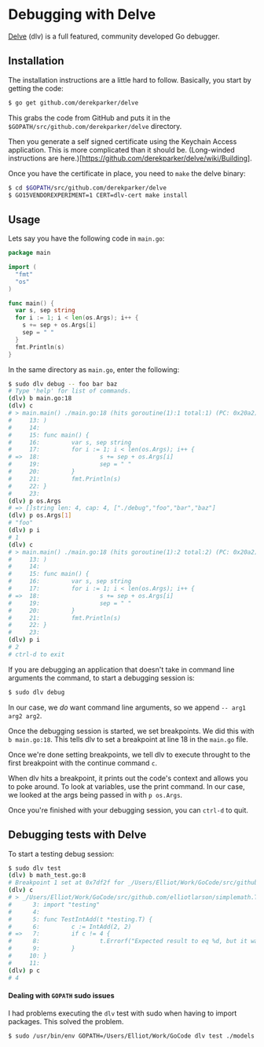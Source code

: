 # Debugging with Delve

[Delve](https://github.com/derekparker/delve) (dlv) is a full featured, community developed Go debugger.

## Installation

The installation instructions are a little hard to follow.  Basically, you start by getting the code:

```bash
$ go get github.com/derekparker/delve
```

This grabs the code from GitHub and puts it in the `$GOPATH/src/github.com/derekparker/delve` directory.

Then you generate a self signed certificate using the Keychain Access application.  This is more complicated than it should be.  (Long-winded instructions are here.)[https://github.com/derekparker/delve/wiki/Building].

Once you have the certificate in place, you need to `make` the delve binary:

```bash
$ cd $GOPATH/src/github.com/derekparker/delve
$ GO15VENDOREXPERIMENT=1 CERT=dlv-cert make install
```

## Usage

Lets say you have the following code in `main.go`:

```go
package main

import (
  "fmt"
  "os"
)

func main() {
  var s, sep string
  for i := 1; i < len(os.Args); i++ {
    s += sep + os.Args[i]
    sep = " "
  }
  fmt.Println(s)
}
```

In the same directory as `main.go`, enter the following:

```bash
$ sudo dlv debug -- foo bar baz
# Type 'help' for list of commands.
(dlv) b main.go:18
(dlv) c
# > main.main() ./main.go:18 (hits goroutine(1):1 total:1) (PC: 0x20a2)
#     13: )
#     14:
#     15: func main() {
#     16:         var s, sep string
#     17:         for i := 1; i < len(os.Args); i++ {
# =>  18:                 s += sep + os.Args[i]
#     19:                 sep = " "
#     20:         }
#     21:         fmt.Println(s)
#     22: }
#     23:
(dlv) p os.Args
# => []string len: 4, cap: 4, ["./debug","foo","bar","baz"]
(dlv) p os.Args[1]
# "foo"
(dlv) p i
# 1
(dlv) c
# > main.main() ./main.go:18 (hits goroutine(1):2 total:2) (PC: 0x20a2)
#     13: )
#     14:
#     15: func main() {
#     16:         var s, sep string
#     17:         for i := 1; i < len(os.Args); i++ {
# =>  18:                 s += sep + os.Args[i]
#     19:                 sep = " "
#     20:         }
#     21:         fmt.Println(s)
#     22: }
#     23:
(dlv) p i
# 2
# ctrl-d to exit
```

If you are debugging an application that doesn't take in command line arguments the command, to start a debugging session is:

```bash
$ sudo dlv debug
```

In our case, we *do* want command line arguments, so we append `-- arg1 arg2 arg2`.

Once the debugging session is started, we set breakpoints.  We did this with `b main.go:18`.  This tells dlv to set a breakpoint at line 18 in the `main.go` file.  

Once we're done setting breakpoints, we tell dlv to execute throught to the first breakpoint with the continue command `c`.

When dlv hits a breakpoint, it prints out the code's context and allows you to poke around.  To look at variables, use the print command.  In our case, we looked at the args being passed in with `p os.Args`.

Once you're finished with your debugging session, you can `ctrl-d` to quit.

## Debugging tests with Delve

To start a testing debug session:

```bash
$ sudo dlv test
(dlv) b math_test.go:8
# Breakpoint 1 set at 0x7df2f for _/Users/Elliot/Work/GoCode/src/github.com/elliotlarson/simplemath.TestIntAdd() ./math_test.go:8
(dlv) c
# > _/Users/Elliot/Work/GoCode/src/github.com/elliotlarson/simplemath.TestIntAdd() ./math_test.go:8 (hits goroutine(5):1 total:1) (PC: # 0x7df2f)
#      3: import "testing"
#      4:
#      5: func TestIntAdd(t *testing.T) {
#      6:         c := IntAdd(2, 2)
# =>   7:         if c != 4 {
#      8:                 t.Errorf("Expected result to eq %d, but it was %d", 4, c)
#      9:         }
#     10: }
#     11:
(dlv) p c
# 4
```

#### Dealing with `GOPATH` sudo issues

I had problems executing the `dlv` test with sudo when having to import packages.  This solved the problem.

```bash
$ sudo /usr/bin/env GOPATH=/Users/Elliot/Work/GoCode dlv test ./models
```

